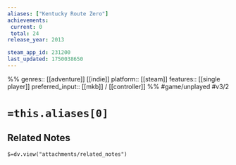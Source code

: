 ```yaml
---
aliases: ["Kentucky Route Zero"]
achievements:
 current: 0
 total: 24
release_year: 2013

steam_app_id: 231200
last_updated: 1750038650
---
```

%%
genres:: [[adventure]] [[indie]]
platform:: [[steam]]
features:: [[single player]]
preferred_input:: [[mkb]] / [[controller]]
%%
#game/unplayed
#v3/2

# `=this.aliases[0]`
## Related Notes
`$=dv.view("attachments/related_notes")`